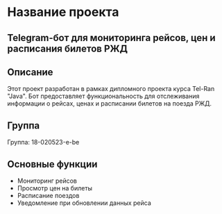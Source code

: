 # Название проекта

## Telegram-бот для мониторинга рейсов, цен и расписания билетов РЖД

## Описание

Этот проект разработан в рамках дипломного проекта курса Tel-Ran "Java". Бот предоставляет функциональность для отслеживания информации о рейсах, ценах и расписании билетов на поезда РЖД.

## Группа

Группа: 18-020523-e-be

## Основные функции

- Мониторинг рейсов
- Просмотр цен на билеты
- Расписание поездов
- Уведомление при обновлении данных рейса

